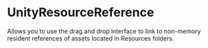 UnityResourceReference
======================

Allows you to use the drag and drop interface to link to non-memory resident references of assets located in Resources folders.
